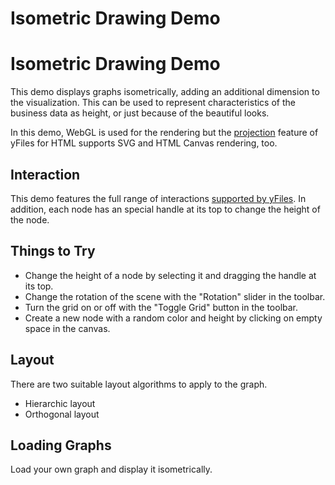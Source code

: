 <!--
 //////////////////////////////////////////////////////////////////////////////
 // @license
 // This file is part of yFiles for HTML 2.6.0.3.
 // Use is subject to license terms.
 //
 // Copyright (c) 2000-2024 by yWorks GmbH, Vor dem Kreuzberg 28,
 // 72070 Tuebingen, Germany. All rights reserved.
 //
 //////////////////////////////////////////////////////////////////////////////
-->
# Isometric Drawing Demo

# Isometric Drawing Demo

This demo displays graphs isometrically, adding an additional dimension to the visualization. This can be used to represent characteristics of the business data as height, or just because of the beautiful looks.

In this demo, WebGL is used for the rendering but the [projection](https://docs.yworks.com/yfileshtml/#/dguide/projections-main) feature of yFiles for HTML supports SVG and HTML Canvas rendering, too.

## Interaction

This demo features the full range of interactions [supported by yFiles](https://docs.yworks.com/yfileshtml/#/dguide/interaction-support). In addition, each node has an special handle at its top to change the height of the node.

## Things to Try

- Change the height of a node by selecting it and dragging the handle at its top.
- Change the rotation of the scene with the "Rotation" slider in the toolbar.
- Turn the grid on or off with the "Toggle Grid" button in the toolbar.
- Create a new node with a random color and height by clicking on empty space in the canvas.

## Layout

There are two suitable layout algorithms to apply to the graph.

- Hierarchic layout
- Orthogonal layout

## Loading Graphs

Load your own graph and display it isometrically.
